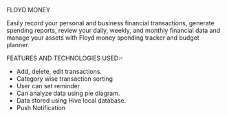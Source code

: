 FLOYD MONEY 

Easily record your personal and business financial transactions, generate spending reports, review your daily, weekly, and monthly financial data and manage your assets with Floyd money spending tracker and budget planner.
  
FEATURES AND TECHNOLOGIES USED:- 
- Add, delete, edit transactions. 
- Category wise transaction sorting 
- User can set reminder 
- Can analyze data using pie diagram. 
- Data stored using Hive local database. 
- Push Notification

 
  
  
